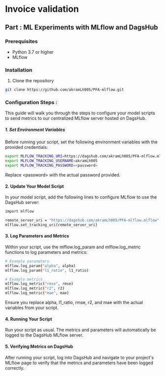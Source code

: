 # Invoice validation 






## Part : ML Experiments with MLflow and DagsHub



### Prerequisites

- Python 3.7 or higher
- MLflow

### Installation

1. Clone the repository
```bash
git clone https://github.com/akramLh005/PFA-mlflow.git
```

### Configuration Steps : 
This guide will walk you through the steps to configure your model scripts to send metrics to our centralized MLflow server hosted on DagsHub.
##### 1. Set Environment Variables 

Before running your script, set the following environment variables with the provided credentials:

```bash
export MLFLOW_TRACKING_URI=https://dagshub.com/akramLh005/PFA-mlflow.mlflow
export MLFLOW_TRACKING_USERNAME=akramLh005
export MLFLOW_TRACKING_PASSWORD=<password>
```
Replace \<password\> with the actual password provided.

#### 2. Update Your Model Script 

In your model script, add the following lines to configure MLflow to use the DagsHub server:
```bash
import mlflow

remote_server_uri = "https://dagshub.com/akramLh005/PFA-mlflow.mlflow"
mlflow.set_tracking_uri(remote_server_uri)
```

#### 3. Log Parameters and Metrics 
Within your script, use the mlflow.log_param and mlflow.log_metric functions to log parameters and metrics:
```bash
# Example parameters
mlflow.log_param("alpha", alpha)
mlflow.log_param("l1_ratio", l1_ratio)

# Example metrics
mlflow.log_metric("rmse", rmse)
mlflow.log_metric("r2", r2)
mlflow.log_metric("mae", mae)
```
Ensure you replace alpha, l1_ratio, rmse, r2, and mae with the actual variables from your script.

#### 4. Running Your Script
Run your script as usual. The metrics and parameters will automatically be logged to the DagsHub MLflow server.

#### 5. Verifying Metrics on DagsHub
After running your script, log into DagsHub and navigate to your project's MLflow page to verify that the metrics and parameters have been logged correctly.
